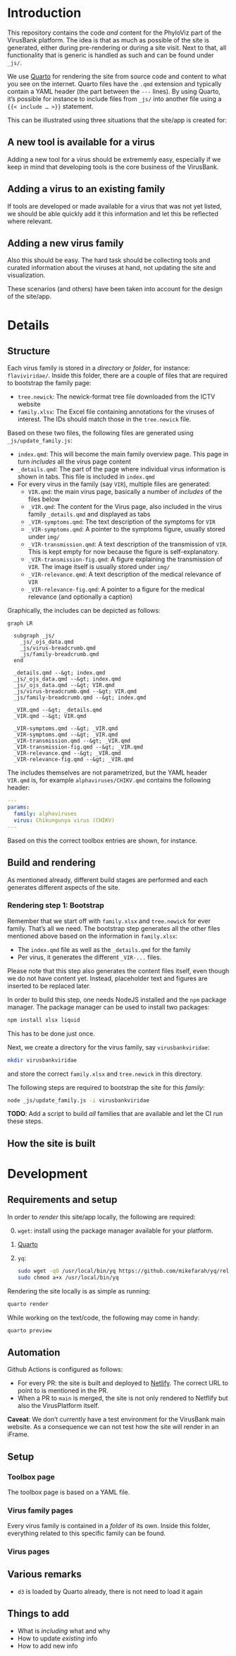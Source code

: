 

# Introduction

This repository contains the code *and* content for the PhyloViz part of
the VirusBank platform. The idea is that as much as possible of the site
is generated, either during pre-rendering or during a site visit. Next
to that, all functionality that is generic is handled as such and can be
found under `_js/`.

We use [Quarto]() for rendering the site from source code and content to
what you see on the internet. Quarto files have the `.qmd` extension and
typically contain a YAML header (the part between the `---` lines). By
using Quarto, it’s possible for instance to include files from `_js/`
into another file using a `{{< include … >}}` statement.

This can be illustrated using three situations that the site/app is
created for:

## A new tool is available for a virus

Adding a new tool for a virus should be extrememly easy, especially if
we keep in mind that developing tools is the core business of the
VirusBank.

## Adding a virus to an existing family

If tools are developed or made available for a virus that was not yet
listed, we should be able quickly add it this information and let this
be reflected where relevant.

## Adding a new virus family

Also this should be easy. The hard task should be collecting tools and
curated information about the viruses at hand, not updating the site and
visualization.

These scenarios (and others) have been taken into account for the design
of the site/app.

# Details

## Structure

Each virus family is stored in a *directory* or *folder*, for instance:
`flaviviridae/`. Inside this folder, there are a couple of files that
are required to bootstrap the family page:

- `tree.newick`: The newick-format tree file downloaded from the ICTV
  website
- `family.xlsx`: The Excel file containing annotations for the viruses
  of interest. The IDs should match those in the `tree.newick` file.

Based on these two files, the following files are generated using
`_js/update_family.js`:

- `index.qmd`: This will become the main family overview page. This page
  in turn *includes* all the virus page content
- `_details.qmd`: The part of the page where individual virus
  information is shown in tabs. This file is included in `index.qmd`
- For every virus in the family (say `VIR`), multiple files are
  generated:
  - `VIR.qmd`: the main virus page, basically a number of *includes* of
    the files below
  - `_VIR.qmd`: The content for the Virus page, also included in the
    virus family `_details.qmd` and displayed as tabs
  - `_VIR-symptoms.qmd`: The text description of the symptoms for `VIR`
  - `_VIR-symptoms.qmd`: A pointer to the symptoms figure, usually
    stored under `img/`
  - `_VIR-transmission.qmd`: A text description of the transmission of
    `VIR`. This is kept empty for now because the figure is
    self-explanatory.
  - `_VIR-transmission-fig.qmd`: A figure explaining the transmission of
    `VIR`. The image itself is usually stored under `img/`
  - `_VIR-relevance.qmd`: A text description of the medical relevance of
    `VIR`
  - `_VIR-relevance-fig.qmd`: A pointer to a figure for the medical
    relevance (and optionally a caption)

Graphically, the includes can be depicted as follows:

``` mermaid
graph LR
  
  subgraph _js/
    _js/_ojs_data.qmd
    _js/virus-breadcrumb.qmd
    _js/family-breadcrumb.qmd
  end

  _details.qmd --&gt; index.qmd
  _js/_ojs_data.qmd --&gt; index.qmd
  _js/_ojs_data.qmd --&gt; VIR.qmd
  _js/virus-breadcrumb.qmd --&gt; VIR.qmd
  _js/family-breadcrumb.qmd --&gt; index.qmd
  
  _VIR.qmd --&gt; _details.qmd
  _VIR.qmd --&gt; VIR.qmd

  _VIR-symptoms.qmd --&gt; _VIR.qmd
  _VIR-symptoms.qmd --&gt; _VIR.qmd
  _VIR-transmission.qmd --&gt; _VIR.qmd
  _VIR-transmission-fig.qmd --&gt; _VIR.qmd
  _VIR-relevance.qmd --&gt; _VIR.qmd
  _VIR-relevance-fig.qmd --&gt; _VIR.qmd
```

The includes themselves are not parametrized, but the YAML header
`VIR.qmd` is, for example `alphaviruses/CHIKV.qmd` contains the
following header:

``` yaml
---
params:
  family: alphaviruses
  virus: Chikungunya virus (CHIKV)
---
```

Based on this the correct toolbox entries are shown, for instance.

## Build and rendering

As mentioned already, different build stages are performed and each
generates different aspects of the site.

### Rendering step 1: Bootstrap

Remember that we start off with `family.xlsx` and `tree.newick` for ever
family. That’s all we need. The bootstrap step generates all the other
files mentioned above based on the information in `family.xlsx`:

- The `index.qmd` file as well as the `_details.qmd` for the family
- Per virus, it generates the different `_VIR-...` files.

Please note that this step also generates the content files itself, even
though we do not have content yet. Instead, placeholder text and figures
are inserted to be replaced later.

In order to build this step, one needs NodeJS installed and the `npm`
package manager. The package manager can be used to install two
packages:

``` sh
npm install xlsx liquid
```

This has to be done just once.

Next, we create a directory for the virus family, say
`virusbankviridae`:

``` sh
mkdir virusbankviridae
```

and store the correct `family.xlsx` and `tree.newick` in this directory.

The following steps are required to bootstrap the site for this
*family*:

``` sh
node _js/update_family.js -i virusbankviridae
```

**TODO**: Add a script to build *all* families that are available and
let the CI run these steps.

## How the site is built

# Development

## Requirements and setup

In order to *render* this site/app locally, the following are required:

0.  `wget`: install using the package manager available for your
    platform.

1.  [Quarto](https://quarto.org/docs/get-started/)

2.  `yq`:

    ``` sh
    sudo wget -qO /usr/local/bin/yq https://github.com/mikefarah/yq/releases/latest/download/yq_linux_amd64
    sudo chmod a+x /usr/local/bin/yq
    ```

Rendering the site locally is as simple as running:

``` sh
quarto render
```

While working on the text/code, the following may come in handy:

``` sh
quarto preview
```

## Automation

Github Actions is configured as follows:

- For every PR: the site is built and deployed to
  [Netlify](https://www.netlify.com/). The correct URL to point to is
  mentioned in the PR.
- When a PR to `main` is merged, the site is not only rendered to
  Netflify but also the VirusPlatform itself.

**Caveat**: We don’t currently have a test environment for the VirusBank
main website. As a consequence we can not test how the site will render
in an iFrame.

## Setup

### Toolbox page

The toolbox page is based on a YAML file.

### Virus family pages

Every virus family is contained in a *folder* of its own. Inside this
folder, everything related to this specific family can be found.

### Virus pages

## Various remarks

- `d3` is loaded by Quarto already, there is not need to load it again

## Things to add

- What is *including* what and why
- How to update *existing* info
- How to add new info
